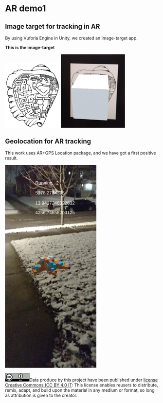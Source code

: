 # AR demo1

## Image target for tracking in AR
By using Vuforia Engine in Unity, we created an image-target app. 



**This is the image-target**

<img src="img/target1.jpg" alt="drawing" width="180"/> 
<img src="img/image_target1.jpg" alt="drawing" width="210"/>





## Geolocation for AR tracking 
This work uses AR+GPS Location package, and we have got a first positive result. 

<img src="./img/geoloc1.jpeg" alt="drawing" width="300"/>

<img src="./img/cc.png" alt="drawing" width="80"/>Data produce by this project have been published under [license Creative Commons (CC BY 4.0 IT](https://creativecommons.org/share-your-work/): This license enables reusers to distribute, remix, adapt, and build upon the material in any medium or format, so long as attribution is given to the creator. 



























